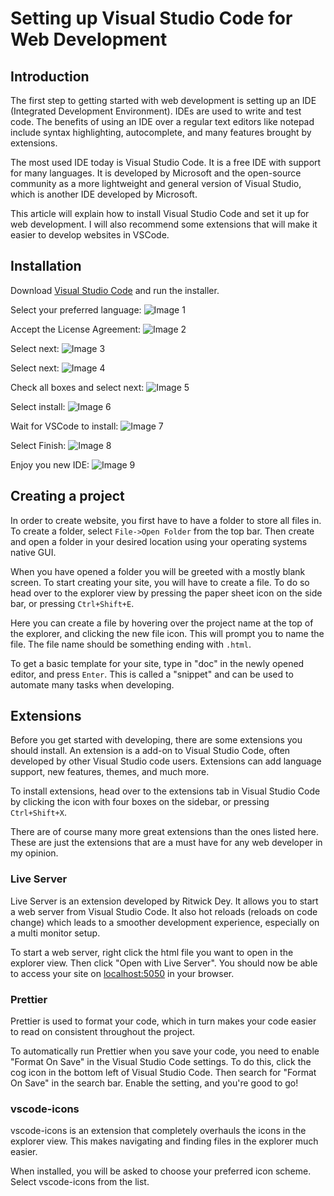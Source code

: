 # Setting up Visual Studio Code for Web Development

## Introduction
The first step to getting started with web development is setting up an IDE (Integrated Development Environment). IDEs are used to write and test code. The benefits of using an IDE over a regular text editors like notepad include syntax highlighting, autocomplete, and many features brought by extensions.

The most used IDE today is Visual Studio Code. It is a free IDE with support for many languages. It is developed by Microsoft and the open-source community as a more lightweight and general version of Visual Studio, which is another IDE developed by Microsoft.

This article will explain how to install Visual Studio Code and set it up for web development. I will also recommend some extensions that will make it easier to develop websites in VSCode.

## Installation
Download [Visual Studio Code](https://code.visualstudio.com/) and run the installer.

Select your preferred language:
![Image 1](/images/setting-up-visual-studio-code-for-web-development/vscode-1.png)

Accept the License Agreement:
![Image 2](/images/setting-up-visual-studio-code-for-web-development/vscode-2.png)

Select next:
![Image 3](/images/setting-up-visual-studio-code-for-web-development/vscode-3.png)

Select next:
![Image 4](/images/setting-up-visual-studio-code-for-web-development/vscode-4.png)

Check all boxes and select next:
![Image 5](/images/setting-up-visual-studio-code-for-web-development/vscode-5.png)

Select install:
![Image 6](/images/setting-up-visual-studio-code-for-web-development/vscode-6.png)

Wait for VSCode to install:
![Image 7](/images/setting-up-visual-studio-code-for-web-development/vscode-7.png)

Select Finish:
![Image 8](/images/setting-up-visual-studio-code-for-web-development/vscode-8.png)

Enjoy you new IDE:
![Image 9](/images/setting-up-visual-studio-code-for-web-development/vscode-9.png)

## Creating a project
In order to create website, you first have to have a folder to store all files in. To create a folder, select `File->Open Folder` from the top bar. Then create and open a folder in your desired location using your operating systems native GUI.

When you have opened a folder you will be greeted with a mostly blank screen. To start creating your site, you will have to create a file. To do so head over to the explorer view by pressing the paper sheet icon on the side bar, or pressing `Ctrl+Shift+E`.

Here you can create a file by hovering over the project name at the top of the explorer, and clicking the new file icon. This will prompt you to name the file. The file name should be something ending with `.html`.

To get a basic template for your site, type in "doc" in the newly opened editor, and press `Enter`. This is called a "snippet" and can be used to automate many tasks when developing.

## Extensions
Before you get started with developing, there are some extensions you should install. An extension is a add-on to Visual Studio Code, often developed by other Visual Studio code users. Extensions can add language support, new features, themes, and much more.

To install extensions, head over to the extensions tab in Visual Studio Code by clicking the icon with four boxes on the sidebar, or pressing `Ctrl+Shift+X`.

There are of course many more great extensions than the ones listed here. These are just the extensions that are a must have for any web developer in my opinion.

### Live Server
Live Server is an extension developed by Ritwick Dey. It allows you to start a web server from Visual Studio Code. It also hot reloads (reloads on code change) which leads to a smoother development experience, especially on a multi monitor setup. 

To start a web server, right click the html file you want to open in the explorer view. Then click "Open with Live Server". You should now be able to access your site on [localhost:5050](localhost:5050) in your browser.

### Prettier
Prettier is used to format your code, which in turn makes your code easier to read on consistent throughout the project.

To automatically run Prettier when you save your code, you need to enable "Format On Save" in the Visual Studio Code settings. To do this, click the cog icon in the bottom left of Visual Studio Code. Then search for "Format On Save" in the search bar. Enable the setting, and you're good to go!

### vscode-icons
vscode-icons is an extension that completely overhauls the icons in the explorer view. This makes navigating and finding files in the explorer much easier.

When installed, you will be asked to choose your preferred icon scheme. Select vscode-icons from the list.